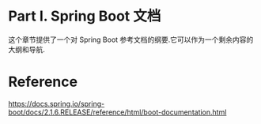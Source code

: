 # Part I. Spring Boot 文档



这个章节提供了一个对 Spring Boot 参考文档的纲要.它可以作为一个剩余内容的大纲和导航.













# Reference

<https://docs.spring.io/spring-boot/docs/2.1.6.RELEASE/reference/html/boot-documentation.html>












